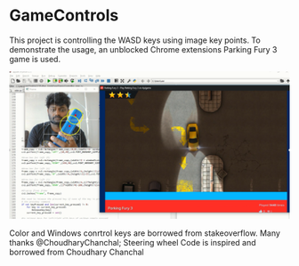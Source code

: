 # GameControls
This project is controlling the WASD keys using image key points. To demonstrate the usage, an unblocked Chrome extensions Parking Fury 3 game is used. 

<img src="https://github.com/vijayjc2018/GameControls/blob/master/Screenshot/Screesnhot.PNG" />



Color and Windows conrtrol keys are borrowed from stakeoverflow. </n>
Many thanks @ChoudharyChanchal; Steering wheel Code is inspired and borrowed from Choudhary Chanchal


